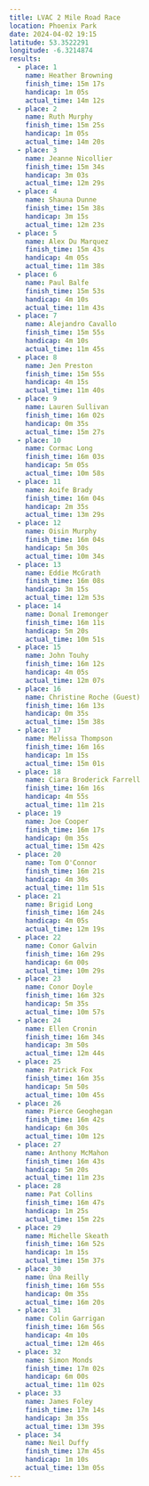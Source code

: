 ```yaml
---
title: LVAC 2 Mile Road Race
location: Phoenix Park
date: 2024-04-02 19:15
latitude: 53.3522291
longitude: -6.3214874
results:
  - place: 1
    name: Heather Browning
    finish_time: 15m 17s
    handicap: 1m 05s
    actual_time: 14m 12s
  - place: 2
    name: Ruth Murphy
    finish_time: 15m 25s
    handicap: 1m 05s
    actual_time: 14m 20s
  - place: 3
    name: Jeanne Nicollier
    finish_time: 15m 34s
    handicap: 3m 03s
    actual_time: 12m 29s
  - place: 4
    name: Shauna Dunne
    finish_time: 15m 38s
    handicap: 3m 15s
    actual_time: 12m 23s
  - place: 5
    name: Alex Du Marquez
    finish_time: 15m 43s
    handicap: 4m 05s
    actual_time: 11m 38s
  - place: 6
    name: Paul Balfe
    finish_time: 15m 53s
    handicap: 4m 10s
    actual_time: 11m 43s
  - place: 7
    name: Alejandro Cavallo 
    finish_time: 15m 55s
    handicap: 4m 10s
    actual_time: 11m 45s
  - place: 8
    name: Jen Preston
    finish_time: 15m 55s
    handicap: 4m 15s
    actual_time: 11m 40s
  - place: 9
    name: Lauren Sullivan
    finish_time: 16m 02s
    handicap: 0m 35s
    actual_time: 15m 27s
  - place: 10
    name: Cormac Long
    finish_time: 16m 03s
    handicap: 5m 05s
    actual_time: 10m 58s
  - place: 11
    name: Aoife Brady
    finish_time: 16m 04s
    handicap: 2m 35s
    actual_time: 13m 29s
  - place: 12
    name: Oisin Murphy
    finish_time: 16m 04s
    handicap: 5m 30s
    actual_time: 10m 34s
  - place: 13
    name: Eddie McGrath
    finish_time: 16m 08s
    handicap: 3m 15s
    actual_time: 12m 53s
  - place: 14
    name: Donal Iremonger
    finish_time: 16m 11s
    handicap: 5m 20s
    actual_time: 10m 51s
  - place: 15
    name: John Touhy
    finish_time: 16m 12s
    handicap: 4m 05s
    actual_time: 12m 07s
  - place: 16
    name: Christine Roche (Guest)
    finish_time: 16m 13s
    handicap: 0m 35s
    actual_time: 15m 38s
  - place: 17
    name: Melissa Thompson
    finish_time: 16m 16s
    handicap: 1m 15s
    actual_time: 15m 01s
  - place: 18
    name: Ciara Broderick Farrell
    finish_time: 16m 16s
    handicap: 4m 55s
    actual_time: 11m 21s
  - place: 19
    name: Joe Cooper
    finish_time: 16m 17s
    handicap: 0m 35s
    actual_time: 15m 42s 
  - place: 20
    name: Tom O'Connor
    finish_time: 16m 21s
    handicap: 4m 30s
    actual_time: 11m 51s
  - place: 21
    name: Brigid Long 
    finish_time: 16m 24s
    handicap: 4m 05s
    actual_time: 12m 19s
  - place: 22
    name: Conor Galvin
    finish_time: 16m 29s
    handicap: 6m 00s
    actual_time: 10m 29s
  - place: 23
    name: Conor Doyle 
    finish_time: 16m 32s
    handicap: 5m 35s
    actual_time: 10m 57s
  - place: 24
    name: Ellen Cronin
    finish_time: 16m 34s
    handicap: 3m 50s
    actual_time: 12m 44s
  - place: 25
    name: Patrick Fox
    finish_time: 16m 35s
    handicap: 5m 50s
    actual_time: 10m 45s
  - place: 26
    name: Pierce Geoghegan
    finish_time: 16m 42s
    handicap: 6m 30s
    actual_time: 10m 12s
  - place: 27
    name: Anthony McMahon
    finish_time: 16m 43s
    handicap: 5m 20s
    actual_time: 11m 23s
  - place: 28
    name: Pat Collins
    finish_time: 16m 47s
    handicap: 1m 25s
    actual_time: 15m 22s
  - place: 29
    name: Michelle Skeath
    finish_time: 16m 52s
    handicap: 1m 15s
    actual_time: 15m 37s
  - place: 30
    name: Úna Reilly
    finish_time: 16m 55s
    handicap: 0m 35s
    actual_time: 16m 20s
  - place: 31
    name: Colin Garrigan
    finish_time: 16m 56s
    handicap: 4m 10s
    actual_time: 12m 46s
  - place: 32
    name: Simon Monds
    finish_time: 17m 02s
    handicap: 6m 00s
    actual_time: 11m 02s 
  - place: 33
    name: James Foley
    finish_time: 17m 14s
    handicap: 3m 35s
    actual_time: 13m 39s   
  - place: 34
    name: Neil Duffy
    finish_time: 17m 45s
    handicap: 1m 10s
    actual_time: 13m 05s 
---
```

